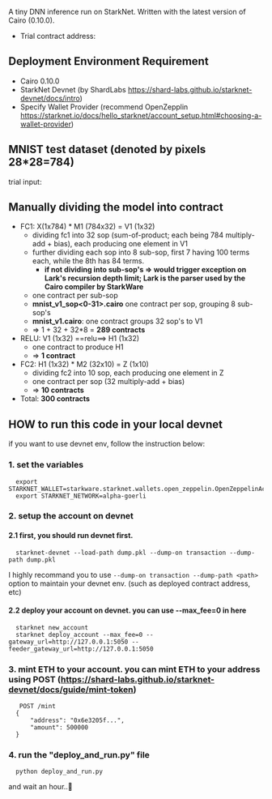 A tiny DNN inference run on StarkNet. Written with the latest version of Cairo (0.10.0).

- Trial contract address: 

## Deployment Environment Requirement
- Cairo 0.10.0
- StarkNet Devnet (by ShardLabs https://shard-labs.github.io/starknet-devnet/docs/intro)
- Specify Wallet Provider (recommend OpenZepplin https://starknet.io/docs/hello_starknet/account_setup.html#choosing-a-wallet-provider)

## MNIST test dataset (denoted by pixels 28*28=784)
trial input: 


## Manually dividing the model into contract
- FC1: X(1x784) * M1 (784x32) = V1 (1x32)
    - dividing fc1 into 32 sop (sum-of-product; each being 784 multiply-add + bias), each producing one element in V1
    - further dividing each sop into 8 sub-sop, first 7 having 100 terms each, while the 8th has 84 terms.
        - **if not dividing into sub-sop's => would trigger exception on Lark's recursion depth limit; Lark is the parser used by the Cairo compiler by StarkWare**
    - one contract per sub-sop
    - **mnist_v1_sop<0-31>.cairo** one contract per sop, grouping 8 sub-sop's
    - **mnist_v1.cairo**: one contract groups 32 sop's to V1
    - => 1 + 32 + 32\*8 = **289 contracts**
- RELU: V1 (1x32) ==relu==> H1 (1x32)
    - one contract to produce H1
    - => **1 contract**
- FC2: H1 (1x32) * M2 (32x10) = Z (1x10)
    - dividing fc2 into 10 sop, each producing one element in Z
    - one contract per sop (32 multiply-add + bias)
    - => **10 contracts**
- Total: **300 contracts**


## HOW to run this code in your local devnet

if you want to use devnet env, follow the instruction below:

### 1. set the variables
```
  export STARKNET_WALLET=starkware.starknet.wallets.open_zeppelin.OpenZeppelinAccount
  export STARKNET_NETWORK=alpha-goerli
```

### 2. setup the account on devnet
  
#### 2.1 first, you should run devnet first. 
  ```
    starknet-devnet --load-path dump.pkl --dump-on transaction --dump-path dump.pkl
  ```
  I highly recommand you to use ```--dump-on transaction --dump-path <path>``` option to maintain your devnet env. (such as deployed contract address, etc)
  
#### 2.2 deploy your account on devnet. you can use --max_fee=0 in here
  ```
    starknet new_account
    starknet deploy_account --max_fee=0 --gateway_url=http://127.0.0.1:5050 --feeder_gateway_url=http://127.0.0.1:5050
  ```
  
### 3. mint ETH to your account. you can mint ETH to your address using POST (https://shard-labs.github.io/starknet-devnet/docs/guide/mint-token)
```
   POST /mint
  {
      "address": "0x6e3205f...",
      "amount": 500000
  }
```

### 4. run the "deploy_and_run.py" file
```
  python deploy_and_run.py
```

and wait an hour..🥲
